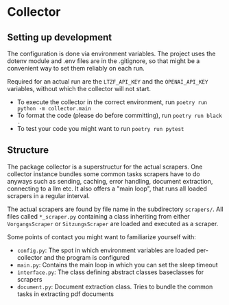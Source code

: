 # Collector

## Setting up development

The configuration is done via environment variables. 
The project uses the dotenv module and .env files are in the .gitignore, so that might be a convenient way to set them reliably on each run.

Required for an actual run are the `LTZF_API_KEY` and the `OPENAI_API_KEY` variables, without which the collector will not start.

- To execute the collector in the correct environment, run `poetry run python -m collector.main`
- To format the code (please do before committing), run `poetry run black .`
- To test your code you might want to run `poetry run pytest`

## Structure
The package collector is a superstructur for the actual scrapers. One collector instance bundles some common tasks scrapers have to do anyways such as sending, caching, error handling, document extraction, connecting to a llm etc.
It also offers a "main loop", that runs all loaded scrapers in a regular interval.

The actual scrapers are found by file name in the subdirectory `scrapers/`. All files called `*_scraper.py` containing a class inheriting from either `VorgangsScraper` or `SitzungsScraper` are loaded and executed as a scraper.

Some points of contact you might want to familiarize yourself with:
- `config.py`: The spot in which environment variables are loaded per-collector and the program is configured
- `main.py`: Contains the main loop in which you can set the sleep timeout
- `interface.py`: The class defining abstract classes baseclasses for scrapers
- `document.py`: Document extraction class. Tries to bundle the common tasks in extracting pdf documents